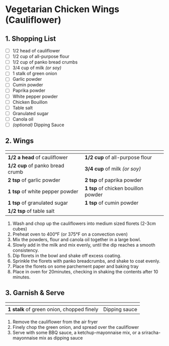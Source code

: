 # Vegetarian Chicken Wings (Cauliflower)

## 1. Shopping List
- [ ] 1/2 head of cauliflower
- [ ] 1/2 cup of all-purpose flour
- [ ] 1/2 cup of panko bread crumbs
- [ ] 3/4 cup of milk *(or soy)*
- [ ] 1 stalk of green onion
- [ ] Garlic powder
- [ ] Cumin powder
- [ ] Paprika powder
- [ ] White pepper powder
- [ ] Chicken Bouillon
- [ ] Table salt
- [ ] Granulated sugar
- [ ] Canola oil
- [ ] *(optional)* Dipping Sauce

## 2. Wings
|<!-- -->|<!-- -->|
|---|---|
|**1/2 a head** of cauliflower|**1/2 cup** of all-purpose flour|
|**1/2 cup** of panko bread crumb|**3/4 cup** of milk *(or soy)*|
|**2 tsp** of garlic powder|**2 tsp** of paprika powder|
|**1 tsp** of white pepper powder|**1 tsp** of chicken bouillon powder|
|**1 tsp** of granulated sugar|**1 tsp** of cumin powder|
|**1/2 tsp** of table salt||

1. Wash and chop up the cauliflowers into medium sized florets (2-3cm cubes)
2. Preheat oven to 400°F (or 375°F on a convection oven)
3. Mix the powders, flour and canola oil together in a large bowl.
3. Slowly add in the milk and mix evenly, until the dip reaches a smooth consistency.
4. Dip florets in the bowl and shake off excess coating.
5. Sprinkle the florets with panko breadcrumbs, and shake to coat evenly.
6. Place the florets on some parchement paper and baking tray
7. Place in oven for 20minutes, checking in shaking the contents after 10 minutes.

## 3. Garnish & Serve
|<!-- -->|<!-- -->|
|---|---|
|**1 stalk** of green onion, chopped finely|Dipping sauce|

1. Remove the cauliflower from the air fryer
2. Finely chop the green onion, and spread over the cauliflower
3. Serve with some BBQ sauce, a ketchup-mayonnaise mix, or a sriracha-mayonnaise mix as dipping sauce
